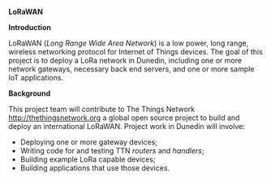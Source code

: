 **LoRaWAN**

**Introduction**

LoRaWAN (*Long Range Wide Area Network*) is a low power, long range, wireless 
networking protocol for Internet of Things devices. The goal of this project 
is to deploy a LoRa network in Dunedin, including one or more network 
gateways, necessary back end servers, and one or more sample IoT applications.

**Background**

This project team will contribute to The Things Network <http://thethingsnetwork.org> 
a global open source project to build and deploy an international LoRaWAN.
Project work in Dunedin will involve:

 * Deploying one or more gateway devices;
 * Writing code for and testing TTN *routers* and *handlers*;
 * Building example LoRa capable devices;
 * Building applications that use those devices.
